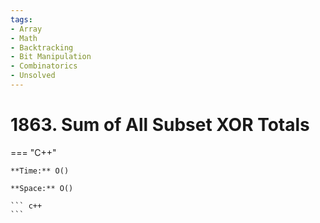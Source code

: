 ```yaml
---
tags:
- Array
- Math
- Backtracking
- Bit Manipulation
- Combinatorics
- Unsolved
---
```



# 1863. Sum of All Subset XOR Totals

=== "C++"

    **Time:** O()

    **Space:** O()

    ``` c++
    ```